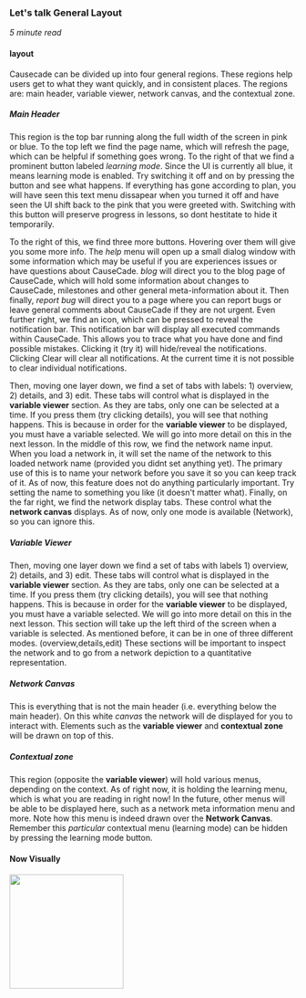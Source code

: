 ### Let's talk General Layout
*5 minute read*
#### layout
Causecade can be divided up into four general regions. 
These regions help users get to what they want quickly, and in consistent places.
The regions are: main header, variable viewer, network canvas, and the contextual zone.

##### Main Header
This region is the top bar running along the full width of the screen in pink or blue. 
To the top left we find the page name, which will refresh the page, which can be helpful if something goes wrong. To the right of that we find a prominent button labeled *learning mode*. Since the UI is currently all blue, it means learning mode is enabled. Try <span class="lessonGoal" id="goal_1">switching it off and on</span> by pressing the button and see what happens. If everything has gone according to plan, you will have seen this text menu dissapear when you turned it off and have seen the UI shift back to the pink that you were greeted with. Switching with this button will preserve progress in lessons, so dont hestitate to hide it temporarily.

To the right of this, we find three more buttons. Hovering over them will give you some more info. The *help* menu will open up a small dialog window with some information which may be useful if you are experiences issues or have questions about CauseCade. *blog* will direct you to the blog page of CauseCade, which will hold some information about changes to CauseCade, milestones and other general meta-information about it. Then finally, *report bug* will direct you to a page where you can report bugs or leave general comments about CauseCade if they are not urgent.
Even further right, we find an icon, which can be pressed to reveal the notification bar. This notification bar will display all executed commands within CauseCade. This allows you to trace what you have done and find possible mistakes. Clicking it <span class="lessonGoal" id="goal_2">(try it)</span> will hide/reveal the notifications. Clicking Clear will clear all notifications. At the current time it is not possible to clear individual notifications.

Then, moving one layer down, we find a set of tabs with labels: 1) overview, 2) details, and 3) edit. These tabs will control what is displayed in the **variable viewer** section. As they are tabs, only one can be selected at a time. If you press them <span class="lessonGoal" id="goal_3">(try clicking details)</span>, you will see that nothing happens. This is because in order for the **variable viewer** to be displayed, you must have a variable selected. We will go into more detail on this in the next lesson. 
In the middle of this row, we find the network name input. When you load a network in, it will set the name of the network to this loaded network name (provided you didnt set anything yet). The primary use of this is to name your network before you save it so you can keep track of it. As of now, this feature does not do anything particularly important. Try <span class="lessonGoal" id="goal_4">setting the name</span> to something you like (it doesn't matter what).
Finally, on the far right, we find the network display tabs. These control what the **network canvas** displays. As of now, only one mode is available (Network), so you can ignore this.

##### Variable Viewer

Then, moving one layer down we find a set of tabs with labels 1) overview, 2) details, and 3) edit. These tabs will control what is displayed in the **variable viewer** section. As they are tabs, only one can be selected at a time. If you press them (try clicking details), you will see that nothing happens. This is because in order for the **variable viewer** to be displayed, you must have a variable selected. We will go into more detail on this in the next lesson. 
This section will take up the left third of the screen when a variable is selected. As mentioned before, it can be in one of three different modes. (overview,details,edit) These sections will be important to inspect the network and to go from a network depiction to a quantitative representation.

##### Network Canvas

This is everything that is not the main header (i.e. everything below the main header). On this white *canvas* the network will de displayed for you to interact with. Elements such as the **variable viewer** and **contextual zone** will be drawn on top of this. 

##### Contextual zone

This region (opposite the **variable viewer**) will hold various menus, depending on the context. As of right now, it is holding the learning menu, which is what you are reading in right now! In the future, other menus will be able to be displayed here, such as a network meta information menu and more. Note how this menu is indeed drawn over the **Network Canvas**. Remember this *particular* contextual menu (learning mode) can be hidden by pressing the learning mode button.

#### Now Visually

<img src="https://static.planetminecraft.com/files/resource_media/screenshot/1529/colourtv9142868.jpg" height="200" width="200">
